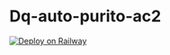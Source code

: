 # Dq-auto-purito-ac2


[![Deploy on Railway](https://railway.app/button.svg)](https://railway.app/template/OqWI13?referralCode=UrjzyE)
